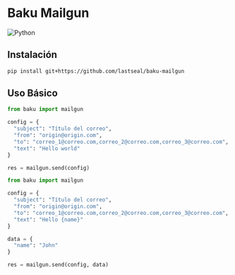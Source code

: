 # Baku Mailgun
![Python](https://img.shields.io/badge/python-3670A0?style=for-the-badge&logo=python&logoColor=ffdd54)

## Instalación

```bash
pip install git+https://github.com/lastseal/baku-mailgun
```

## Uso Básico

```python
from baku import mailgun

config = {
  "subject": "Título del correo",
  "from": "origin@origin.com",
  "to": "correo_1@correo.com,correo_2@correo.com,correo_3@correo.com",
  "text": "Hello world"
}

res = mailgun.send(config)
```

```python
from baku import mailgun

config = {
  "subject": "Título del correo",
  "from": "origin@origin.com",
  "to": "correo_1@correo.com,correo_2@correo.com,correo_3@correo.com",
  "text": "Hello {name}"
}

data = {
  "name": "John"
}

res = mailgun.send(config, data)
```
